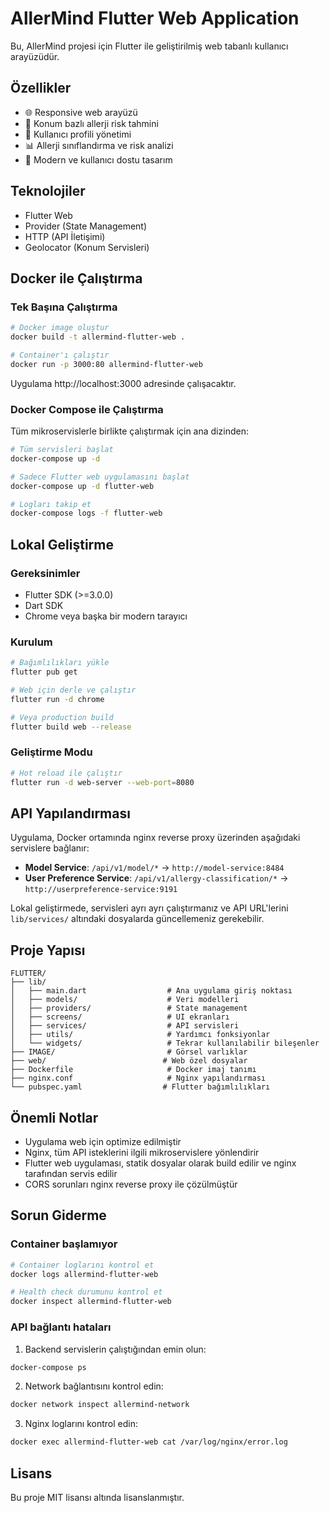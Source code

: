 # AllerMind Flutter Web Application

Bu, AllerMind projesi için Flutter ile geliştirilmiş web tabanlı kullanıcı arayüzüdür.

## Özellikler

- 🌐 Responsive web arayüzü
- 📍 Konum bazlı allerji risk tahmini
- 👤 Kullanıcı profili yönetimi
- 📊 Allerji sınıflandırma ve risk analizi
- 🎨 Modern ve kullanıcı dostu tasarım

## Teknolojiler

- Flutter Web
- Provider (State Management)
- HTTP (API İletişimi)
- Geolocator (Konum Servisleri)

## Docker ile Çalıştırma

### Tek Başına Çalıştırma

```bash
# Docker image oluştur
docker build -t allermind-flutter-web .

# Container'ı çalıştır
docker run -p 3000:80 allermind-flutter-web
```

Uygulama http://localhost:3000 adresinde çalışacaktır.

### Docker Compose ile Çalıştırma

Tüm mikroservislerle birlikte çalıştırmak için ana dizinden:

```bash
# Tüm servisleri başlat
docker-compose up -d

# Sadece Flutter web uygulamasını başlat
docker-compose up -d flutter-web

# Logları takip et
docker-compose logs -f flutter-web
```

## Lokal Geliştirme

### Gereksinimler

- Flutter SDK (>=3.0.0)
- Dart SDK
- Chrome veya başka bir modern tarayıcı

### Kurulum

```bash
# Bağımlılıkları yükle
flutter pub get

# Web için derle ve çalıştır
flutter run -d chrome

# Veya production build
flutter build web --release
```

### Geliştirme Modu

```bash
# Hot reload ile çalıştır
flutter run -d web-server --web-port=8080
```

## API Yapılandırması

Uygulama, Docker ortamında nginx reverse proxy üzerinden aşağıdaki servislere bağlanır:

- **Model Service**: `/api/v1/model/*` → `http://model-service:8484`
- **User Preference Service**: `/api/v1/allergy-classification/*` → `http://userpreference-service:9191`

Lokal geliştirmede, servisleri ayrı ayrı çalıştırmanız ve API URL'lerini `lib/services/` altındaki dosyalarda güncellemeniz gerekebilir.

## Proje Yapısı

```
FLUTTER/
├── lib/
│   ├── main.dart                  # Ana uygulama giriş noktası
│   ├── models/                    # Veri modelleri
│   ├── providers/                 # State management
│   ├── screens/                   # UI ekranları
│   ├── services/                  # API servisleri
│   ├── utils/                     # Yardımcı fonksiyonlar
│   └── widgets/                   # Tekrar kullanılabilir bileşenler
├── IMAGE/                         # Görsel varlıklar
├── web/                          # Web özel dosyalar
├── Dockerfile                     # Docker imaj tanımı
├── nginx.conf                     # Nginx yapılandırması
└── pubspec.yaml                  # Flutter bağımlılıkları
```

## Önemli Notlar

- Uygulama web için optimize edilmiştir
- Nginx, tüm API isteklerini ilgili mikroservislere yönlendirir
- Flutter web uygulaması, statik dosyalar olarak build edilir ve nginx tarafından servis edilir
- CORS sorunları nginx reverse proxy ile çözülmüştür

## Sorun Giderme

### Container başlamıyor

```bash
# Container loglarını kontrol et
docker logs allermind-flutter-web

# Health check durumunu kontrol et
docker inspect allermind-flutter-web
```

### API bağlantı hataları

1. Backend servislerin çalıştığından emin olun:
```bash
docker-compose ps
```

2. Network bağlantısını kontrol edin:
```bash
docker network inspect allermind-network
```

3. Nginx loglarını kontrol edin:
```bash
docker exec allermind-flutter-web cat /var/log/nginx/error.log
```

## Lisans

Bu proje MIT lisansı altında lisanslanmıştır.
